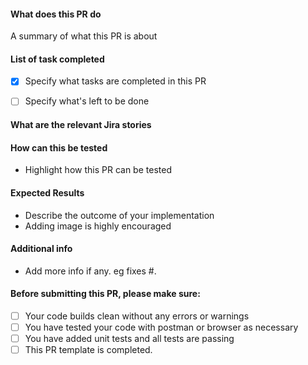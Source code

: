 #### What does this PR do

A summary of what this PR is about

#### List of task completed

- [x] Specify what tasks are completed in this PR

- [ ] Specify what's left to be done

#### What are the relevant Jira stories

#### How can this be tested

- Highlight how this PR can be tested

#### Expected Results

- Describe the outcome of your implementation 
- Adding image is highly encouraged

#### Additional info

- Add more info if any. eg fixes #.

#### Before submitting this PR, please make sure:

- [ ] Your code builds clean without any errors or warnings
- [ ] You have tested your code with postman or browser as necessary
- [ ] You have added unit tests and all tests are passing
- [ ] This PR template is completed.
